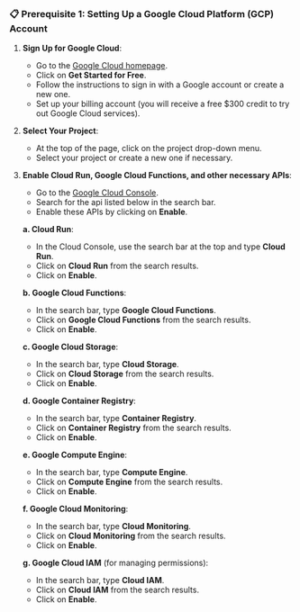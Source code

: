### 📋 **Prerequisite 1: Setting Up a Google Cloud Platform (GCP) Account**

1. **Sign Up for Google Cloud**:
   - Go to the [Google Cloud homepage](https://cloud.google.com/).
   - Click on **Get Started for Free**.
   - Follow the instructions to sign in with a Google account or create a new one.
   - Set up your billing account (you will receive a free $300 credit to try out Google Cloud services).

2. **Select Your Project**:
   - At the top of the page, click on the project drop-down menu.
   - Select your project or create a new one if necessary.

3. **Enable Cloud Run, Google Cloud Functions, and other necessary APIs**:
   - Go to the [Google Cloud Console](https://console.cloud.google.com/).
   - Search for the api listed below in the search bar.
   - Enable these APIs by clicking on **Enable**.

   **a. Cloud Run**:
   - In the Cloud Console, use the search bar at the top and type **Cloud Run**.
   - Click on **Cloud Run** from the search results.
   - Click on **Enable**.

   **b. Google Cloud Functions**:
   - In the search bar, type **Google Cloud Functions**.
   - Click on **Google Cloud Functions** from the search results.
   - Click on **Enable**.

   **c. Google Cloud Storage**:
   - In the search bar, type **Cloud Storage**.
   - Click on **Cloud Storage** from the search results.
   - Click on **Enable**.

   **d. Google Container Registry**:
   - In the search bar, type **Container Registry**.
   - Click on **Container Registry** from the search results.
   - Click on **Enable**.

   **e. Google Compute Engine**:
   - In the search bar, type **Compute Engine**.
   - Click on **Compute Engine** from the search results.
   - Click on **Enable**.

   **f. Google Cloud Monitoring**:
   - In the search bar, type **Cloud Monitoring**.
   - Click on **Cloud Monitoring** from the search results.
   - Click on **Enable**.

   **g. Google Cloud IAM** (for managing permissions):
   - In the search bar, type **Cloud IAM**.
   - Click on **Cloud IAM** from the search results.
   - Click on **Enable**.